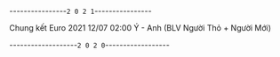 ----------------` 2 0 2 1 `----------------

Chung kết Euro 2021 12/07 02:00 Ý - Anh (BLV Người Thỏ + Người Mới)

-------------------` 2 0 2 0 `------------------
